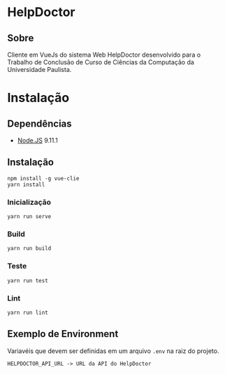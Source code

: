# HelpDoctor

## Sobre

Cliente em VueJs do sistema Web HelpDoctor desenvolvido para o Trabalho de Conclusão de Curso de Ciências da Computação da Universidade Paulista.

# Instalação

## Dependências

- [Node.JS](http://nodejs.org) 9.11.1

## Instalação
```
npm install -g vue-clie
yarn install
```

### Inicialização
```
yarn run serve
```

### Build
```
yarn run build
```

### Teste
```
yarn run test
```

### Lint
```
yarn run lint
```

## Exemplo de Environment

Variavéis que devem ser definidas em um arquivo `.env` na raiz do projeto.

```
HELPDOCTOR_API_URL -> URL da API do HelpDoctor
```